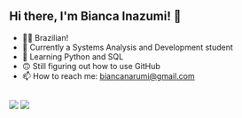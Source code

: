 ## Hi there, I'm Bianca Inazumi! 👋

- 🙆‍♀️ Brazilian!
- 🔭 Currently a Systems Analysis and Development student
- 🌱 Learning Python and SQL
- 🙃 Still figuring out how to use GitHub
- 📫 How to reach me: biancanarumi@gmail.com

##

<div> 
  <a href="https://instagram.com/_inarumi" target="_blank"><img src="https://img.shields.io/badge/-Instagram-%23E4405F?style=for-the-badge&logo=instagram&logoColor=white" target="_blank"></a>
  <a href = "mailto:contatorafaballerini@gmail.com"><img src="https://img.shields.io/badge/-Gmail-%23333?style=for-the-badge&logo=gmail&logoColor=white" target="_blank"></a>
  <!--<a href="[www.linkedin.com/in/biancainazumi](https://www.linkedin.com/in/bianca-inazumi-0903b730b/)" target="_blank"><img src="https://img.shields.io/badge/-LinkedIn-%230077B5?style=for-the-badge&logo=linkedin&logoColor=white" target="_blank"></a> -->
</div>
